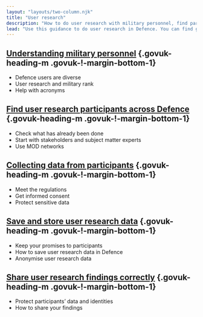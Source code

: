 ```yaml
---
layout: "layouts/two-column.njk"
title: "User research"
description: "How to do user research with military personnel, find participants across Defence and manage data correctly."
lead: "Use this guidance to do user research in Defence. You can find general guidance on GOV.UK."
---
```


## [Understanding military personnel](/user-research/understanding-military-personnel/) {.govuk-heading-m .govuk-!-margin-bottom-1}

- Defence users are diverse
- User research and military rank
- Help with acronyms

## [Find user research participants across Defence](/user-research/find-user-research-participants-across-defence/) {.govuk-heading-m .govuk-!-margin-bottom-1}

- Check what has already been done
- Start with stakeholders and subject matter experts
- Use MOD networks

## [Collecting data from participants](/user-research/collecting-data-from-participants/) {.govuk-heading-m .govuk-!-margin-bottom-1}

- Meet the regulations
- Get informed consent
- Protect sensitive data

## [Save and store user research data](/user-research/save-and-store-user-research-data/) {.govuk-heading-m .govuk-!-margin-bottom-1}

- Keep your promises to participants
- How to save user research data in Defence
- Anonymise user research data

## [Share user research findings correctly](/user-research/share-user-research-findings-correctly/) {.govuk-heading-m .govuk-!-margin-bottom-1}

- Protect participants’ data and identities
- How to share your findings

